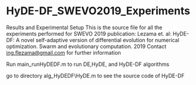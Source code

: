 # HyDE-DF_SWEVO2019_Experiments
Results and Experimental Setup
This is the source file for all the experiments performed for SWEVO 2019 publication:
Lezama et. al: HyDE-DF: A novel self-adaptive version of differential evolution for numerical optimization. Swarm and evolutionary computation. 2019
Contact ing.flezama@gmail.com for further information

Run main_runHyDEDF.m to run DE,HyDE, and HyDE-DF algorithms

go to directory alg_HyDEDF\HyDE.m to see the source code of HyDE-DF
